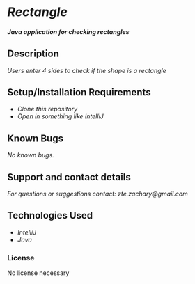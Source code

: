 # _Rectangle_

#### _Java application for checking rectangles_

## Description

_Users enter 4 sides to check if the shape is a rectangle_

## Setup/Installation Requirements

* _Clone this repository_
* _Open in something like IntelliJ_

## Known Bugs

_No known bugs._

## Support and contact details

_For questions or suggestions contact: zte.zachary@gmail.com_

## Technologies Used

* _IntelliJ_
* _Java_

### License
No license necessary
